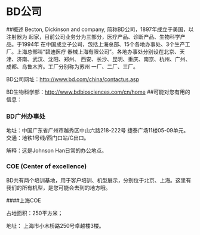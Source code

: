 
# BD公司
##概述
Becton, Dickinson and company, 简称BD公司，1897年成立于美国，以注射器为
起家，目前公司业务分为三部分，医疗产品、诊断产品、生物科学产品。于1994年
在中国成立子公司，包括上海总部、15个各地办事处、3个生产工厂。上海总部叫“碧迪医疗
器械上海有限公司”。各地办事处分别设在北京、天津、济南、武汉、沈阳、郑州、
西安、长沙、昆明、重庆、南京、杭州、广州、成都、乌鲁木齐。工厂分别称为苏州
一厂、二厂、三厂。

BD公司网址：http://www.bd.com/china/contactus.asp

BD生物科学部：http://www.bdbiosciences.com/cn/home
##可能对您有用的信息：
### BD广州办事处
地址：中国广东省广州市越秀区中山六路218-222号 捷泰广场11楼05-09单元。
交通：地铁1号线/西门口站/C出口。

解释：这是Johnson Han日常的办公地点。
### COE (Center of excellence)
BD共有两个培训基地，用于客户培训、机型展示，分别位于北京、上海。这里有我们的所有机型，是您可能会去到的地方哦。

####上海COE

占地面积：250平方米；

地址： 上海市小木桥路250号卓越楼3楼。